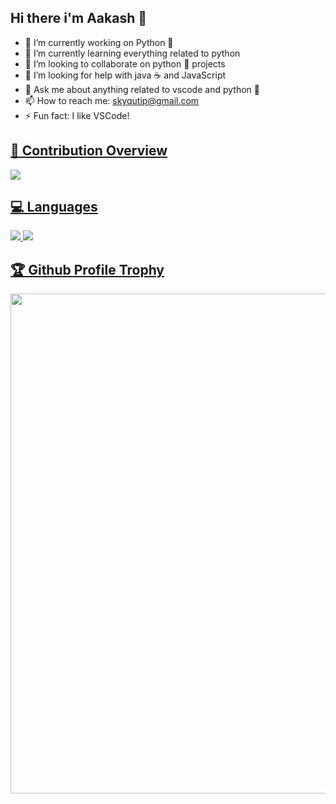 ## Hi there i'm Aakash 👋

- 🔭 I’m currently working on Python 🐍
- 🌱 I’m currently learning everything related to python
- 👯 I’m looking to collaborate on python 🐍 projects
- 🤔 I’m looking for help with java ☕ and JavaScript
- 💬 Ask me about anything related to vscode and python 🐍
- 📫 How to reach me: skyqutip@gmail.com
- ⚡ Fun fact: I like VSCode! 

<a href="https://github.com/skyme5"><h2>🎉 Contribution Overview</h2></a>
<a href="https://github.com/skyme5">
  <img src="https://github-readme-stats.vercel.app/api?username=skyme5&count_private=true&show_icons=true&cache_seconds=1800"/>
</a>

<a href="https://github.com/skyme5"><h2>💻 Languages</h2></a>
<a href="https://github.com/skyme5">
  <img src="https://github-readme-stats.vercel.app/api/top-langs/?username=skyme5&langs_count=8&layout=compact&cache_seconds=1800"/>
  <img src="https://github-readme-stats.vercel.app/api/wakatime?username=skyme5&layout=compact&langs_count=8&cache_seconds=1800"/>
</a>

<a href="https://github.com/skyme5"><h2>🏆 Github Profile Trophy</h2></a>
<a href="https://github.com/skyme5">
  <img width=800 src="https://github-profile-trophy.vercel.app/?username=skyme5&no-bg=tru&column=8&theme=gruvbox&no-frame=true"/>
</a>
